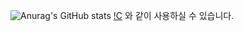 ![Anurag's GitHub stats](https://github-readme-stats.vercel.app/api?username=hyerin&&show_icons=true&theme=radical)
[!C](https://img.shields.io/badge/-C-9cf) 와 같이 사용하실 수 있습니다.
